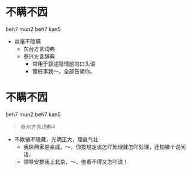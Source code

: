# 不瞒不囥
beh7 mun2 beh7 kan5
+ 丝毫不隐瞒
  * 东台方言词典
  * 泰兴方言辞典
    + 常用于叙述隐情前的口头语
    - 箇桩事我～，全部告诵你。

# 不瞒不囥
beh7 mun2 beh7 kan5
> 泰州方言词典4
- 不欺骗不隐藏，光明正大，理直气壮
  - 我俫两家是亲戚，～，你按规定该怎吖处理就怎吖处理，还怕哪个说闲话。
  - 领导安排我上北京，～，他看不得又怎吖说！
